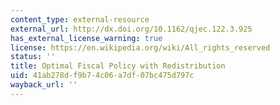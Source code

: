 ```yaml
---
content_type: external-resource
external_url: http://dx.doi.org/10.1162/qjec.122.3.925
has_external_license_warning: true
license: https://en.wikipedia.org/wiki/All_rights_reserved
status: ''
title: Optimal Fiscal Policy with Redistribution
uid: 41ab278d-f9b7-4c06-a7df-07bc475d797c
wayback_url: ''
---
```

